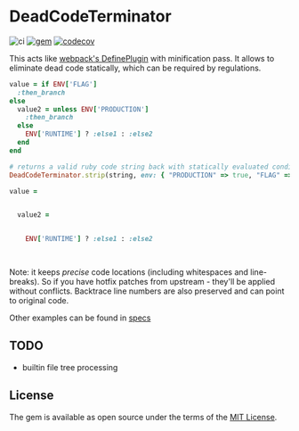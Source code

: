 # DeadCodeTerminator

![ci](https://github.com/razum2um/dead_code_terminator/actions/workflows/main.yml/badge.svg)
[![gem](https://badge.fury.io/rb/dead_code_terminator.svg)](https://rubygems.org/gems/dead_code_terminator)
[![codecov](https://codecov.io/gh/razum2um/dead_code_terminator/branch/master/graph/badge.svg)](https://app.codecov.io/gh/razum2um/dead_code_terminator)

This acts like [webpack's DefinePlugin](https://webpack.js.org/plugins/define-plugin/) with minification pass. It allows to eliminate dead code statically, which can be required by regulations.

```ruby
value = if ENV['FLAG']
  :then_branch
else
  value2 = unless ENV['PRODUCTION']
    :then_branch
  else
    ENV['RUNTIME'] ? :else1 : :else2
  end
end
```

```ruby
# returns a valid ruby code string back with statically evaluated conditions
DeadCodeTerminator.strip(string, env: { "PRODUCTION" => true, "FLAG" => false })
```

```ruby
value = 


  value2 = 


    ENV['RUNTIME'] ? :else1 : :else2

 
```

Note: it keeps *precise* code locations (including whitespaces and line-breaks).
So if you have hotfix patches from upstream - they'll be applied without conflicts.
Backtrace line numbers are also preserved and can point to original code.

Other examples can be found in [specs](https://github.com/razum2um/dead_code_terminator/blob/master/spec/dead_code_terminator_spec.rb)

## TODO

- builtin file tree processing
## License

The gem is available as open source under the terms of the [MIT License](https://opensource.org/licenses/MIT).
